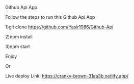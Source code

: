 Github Api App

Follow the steps to run this Github Api App

1)git clone https://github.com/Yasir1986/Github-Api

2)npm install

3)npm start

Enjoy

Or

Live deploy Link: https://cranky-brown-31aa3b.netlify.app/
